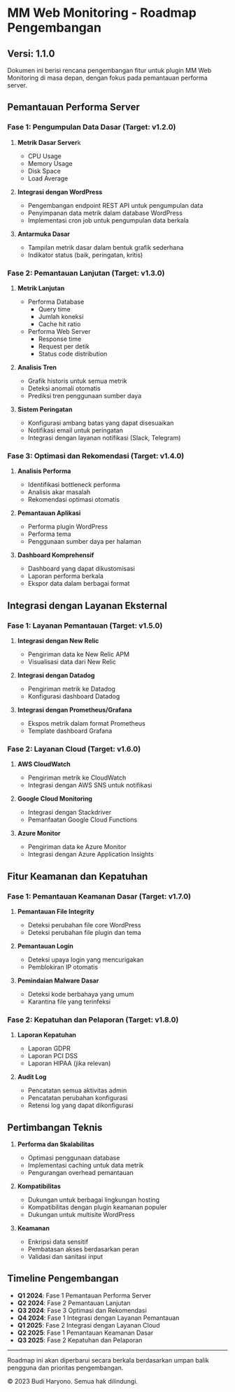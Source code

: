 # MM Web Monitoring - Roadmap Pengembangan

## Versi: 1.1.0

Dokumen ini berisi rencana pengembangan fitur untuk plugin MM Web Monitoring di masa depan, dengan fokus pada pemantauan performa server.

## Pemantauan Performa Server

### Fase 1: Pengumpulan Data Dasar (Target: v1.2.0)

1. **Metrik Dasar Server**k
   - CPU Usage
   - Memory Usage
   - Disk Space
   - Load Average

2. **Integrasi dengan WordPress**
   - Pengembangan endpoint REST API untuk pengumpulan data
   - Penyimpanan data metrik dalam database WordPress
   - Implementasi cron job untuk pengumpulan data berkala

3. **Antarmuka Dasar**
   - Tampilan metrik dasar dalam bentuk grafik sederhana
   - Indikator status (baik, peringatan, kritis)

### Fase 2: Pemantauan Lanjutan (Target: v1.3.0)

1. **Metrik Lanjutan**
   - Performa Database
     - Query time
     - Jumlah koneksi
     - Cache hit ratio
   - Performa Web Server
     - Response time
     - Request per detik
     - Status code distribution

2. **Analisis Tren**
   - Grafik historis untuk semua metrik
   - Deteksi anomali otomatis
   - Prediksi tren penggunaan sumber daya

3. **Sistem Peringatan**
   - Konfigurasi ambang batas yang dapat disesuaikan
   - Notifikasi email untuk peringatan
   - Integrasi dengan layanan notifikasi (Slack, Telegram)

### Fase 3: Optimasi dan Rekomendasi (Target: v1.4.0)

1. **Analisis Performa**
   - Identifikasi bottleneck performa
   - Analisis akar masalah
   - Rekomendasi optimasi otomatis

2. **Pemantauan Aplikasi**
   - Performa plugin WordPress
   - Performa tema
   - Penggunaan sumber daya per halaman

3. **Dashboard Komprehensif**
   - Dashboard yang dapat dikustomisasi
   - Laporan performa berkala
   - Ekspor data dalam berbagai format

## Integrasi dengan Layanan Eksternal

### Fase 1: Layanan Pemantauan (Target: v1.5.0)

1. **Integrasi dengan New Relic**
   - Pengiriman data ke New Relic APM
   - Visualisasi data dari New Relic

2. **Integrasi dengan Datadog**
   - Pengiriman metrik ke Datadog
   - Konfigurasi dashboard Datadog

3. **Integrasi dengan Prometheus/Grafana**
   - Ekspos metrik dalam format Prometheus
   - Template dashboard Grafana

### Fase 2: Layanan Cloud (Target: v1.6.0)

1. **AWS CloudWatch**
   - Pengiriman metrik ke CloudWatch
   - Integrasi dengan AWS SNS untuk notifikasi

2. **Google Cloud Monitoring**
   - Integrasi dengan Stackdriver
   - Pemanfaatan Google Cloud Functions

3. **Azure Monitor**
   - Pengiriman data ke Azure Monitor
   - Integrasi dengan Azure Application Insights

## Fitur Keamanan dan Kepatuhan

### Fase 1: Pemantauan Keamanan Dasar (Target: v1.7.0)

1. **Pemantauan File Integrity**
   - Deteksi perubahan file core WordPress
   - Deteksi perubahan file plugin dan tema

2. **Pemantauan Login**
   - Deteksi upaya login yang mencurigakan
   - Pemblokiran IP otomatis

3. **Pemindaian Malware Dasar**
   - Deteksi kode berbahaya yang umum
   - Karantina file yang terinfeksi

### Fase 2: Kepatuhan dan Pelaporan (Target: v1.8.0)

1. **Laporan Kepatuhan**
   - Laporan GDPR
   - Laporan PCI DSS
   - Laporan HIPAA (jika relevan)

2. **Audit Log**
   - Pencatatan semua aktivitas admin
   - Pencatatan perubahan konfigurasi
   - Retensi log yang dapat dikonfigurasi

## Pertimbangan Teknis

1. **Performa dan Skalabilitas**
   - Optimasi penggunaan database
   - Implementasi caching untuk data metrik
   - Pengurangan overhead pemantauan

2. **Kompatibilitas**
   - Dukungan untuk berbagai lingkungan hosting
   - Kompatibilitas dengan plugin keamanan populer
   - Dukungan untuk multisite WordPress

3. **Keamanan**
   - Enkripsi data sensitif
   - Pembatasan akses berdasarkan peran
   - Validasi dan sanitasi input

## Timeline Pengembangan

- **Q1 2024**: Fase 1 Pemantauan Performa Server
- **Q2 2024**: Fase 2 Pemantauan Lanjutan
- **Q3 2024**: Fase 3 Optimasi dan Rekomendasi
- **Q4 2024**: Fase 1 Integrasi dengan Layanan Pemantauan
- **Q1 2025**: Fase 2 Integrasi dengan Layanan Cloud
- **Q2 2025**: Fase 1 Pemantauan Keamanan Dasar
- **Q3 2025**: Fase 2 Kepatuhan dan Pelaporan

---

Roadmap ini akan diperbarui secara berkala berdasarkan umpan balik pengguna dan prioritas pengembangan.

© 2023 Budi Haryono. Semua hak dilindungi.
